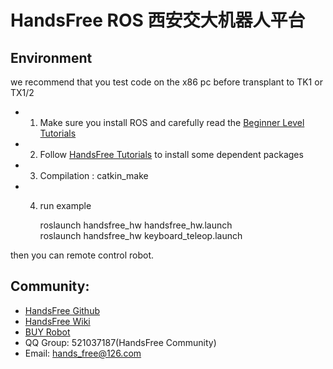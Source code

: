 # HandsFree ROS  西安交大机器人平台


## Environment 
we recommend that you test code on the x86 pc before transplant to TK1 or TX1/2   
* 1. Make sure you install ROS and carefully read the [Beginner Level Tutorials](http://wiki.ros.org/ROS/Tutorials)   
* 2. Follow [HandsFree Tutorials](http://wiki.hfreetech.org/docs/FAQ/environment_config.html) to install some dependent packages     
* 3. Compilation : catkin_make      
* 4.  run example 

        roslaunch handsfree_hw handsfree_hw.launch      
        roslaunch handsfree_hw keyboard_teleop.launch      
        
 then you can remote control robot.

##  Community: 
* [HandsFree Github](https://github.com/HANDS-FREE)    
* [HandsFree Wiki](http://wiki.hfreetech.org/)    
* [BUY Robot](https://shop145029875.taobao.com/?spm=a1z10.3-c.0.0.zpwB3d)     
* QQ Group: 521037187(HandsFree Community)     
* Email: hands_free@126.com     


